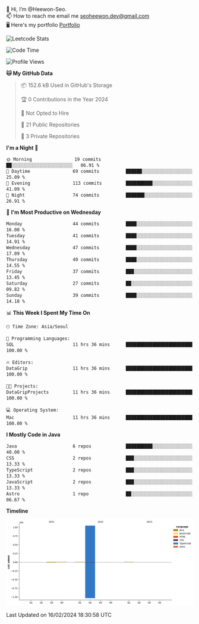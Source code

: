 👋 Hi, I’m @Heewon-Seo.  
📫 How to reach me email me seoheewon.dev@gmail.com   
🖥 Here's my portfolio [Portfolio](https://haileynotes.notion.site/HEEWON-SEO-f98fe97412ee4a6a94fd24fe6832f84c)

![Leetcode Stats](https://leetcode.card.workers.dev/?username=Heewon-Seo)

 <!--START_SECTION:waka-->
![Code Time](http://img.shields.io/badge/Code%20Time-957%20hrs%2059%20mins-blue)

![Profile Views](http://img.shields.io/badge/Profile%20Views-0-blue)

**🐱 My GitHub Data** 

> 📦 152.6 kB Used in GitHub's Storage 
 > 
> 🏆 0 Contributions in the Year 2024
 > 
> 🚫 Not Opted to Hire
 > 
> 📜 21 Public Repositories 
 > 
> 🔑 3 Private Repositories 
 > 
**I'm a Night 🦉** 

```text
🌞 Morning                19 commits          ██░░░░░░░░░░░░░░░░░░░░░░░   06.91 % 
🌆 Daytime                69 commits          ██████░░░░░░░░░░░░░░░░░░░   25.09 % 
🌃 Evening                113 commits         ██████████░░░░░░░░░░░░░░░   41.09 % 
🌙 Night                  74 commits          ███████░░░░░░░░░░░░░░░░░░   26.91 % 
```
📅 **I'm Most Productive on Wednesday** 

```text
Monday                   44 commits          ████░░░░░░░░░░░░░░░░░░░░░   16.00 % 
Tuesday                  41 commits          ████░░░░░░░░░░░░░░░░░░░░░   14.91 % 
Wednesday                47 commits          ████░░░░░░░░░░░░░░░░░░░░░   17.09 % 
Thursday                 40 commits          ████░░░░░░░░░░░░░░░░░░░░░   14.55 % 
Friday                   37 commits          ███░░░░░░░░░░░░░░░░░░░░░░   13.45 % 
Saturday                 27 commits          ██░░░░░░░░░░░░░░░░░░░░░░░   09.82 % 
Sunday                   39 commits          ████░░░░░░░░░░░░░░░░░░░░░   14.18 % 
```


📊 **This Week I Spent My Time On** 

```text
🕑︎ Time Zone: Asia/Seoul

💬 Programming Languages: 
SQL                      11 hrs 36 mins      █████████████████████████   100.00 % 

🔥 Editors: 
DataGrip                 11 hrs 36 mins      █████████████████████████   100.00 % 

🐱‍💻 Projects: 
DataGripProjects         11 hrs 36 mins      █████████████████████████   100.00 % 

💻 Operating System: 
Mac                      11 hrs 36 mins      █████████████████████████   100.00 % 
```

**I Mostly Code in Java** 

```text
Java                     6 repos             ██████████░░░░░░░░░░░░░░░   40.00 % 
CSS                      2 repos             ███░░░░░░░░░░░░░░░░░░░░░░   13.33 % 
TypeScript               2 repos             ███░░░░░░░░░░░░░░░░░░░░░░   13.33 % 
JavaScript               2 repos             ███░░░░░░░░░░░░░░░░░░░░░░   13.33 % 
Astro                    1 repo              ██░░░░░░░░░░░░░░░░░░░░░░░   06.67 % 
```



**Timeline**

![Lines of Code chart](https://raw.githubusercontent.com/Heewon-Seo/Heewon-Seo/main/assets/bar_graph.png)


 Last Updated on 16/02/2024 18:30:58 UTC
<!--END_SECTION:waka-->

